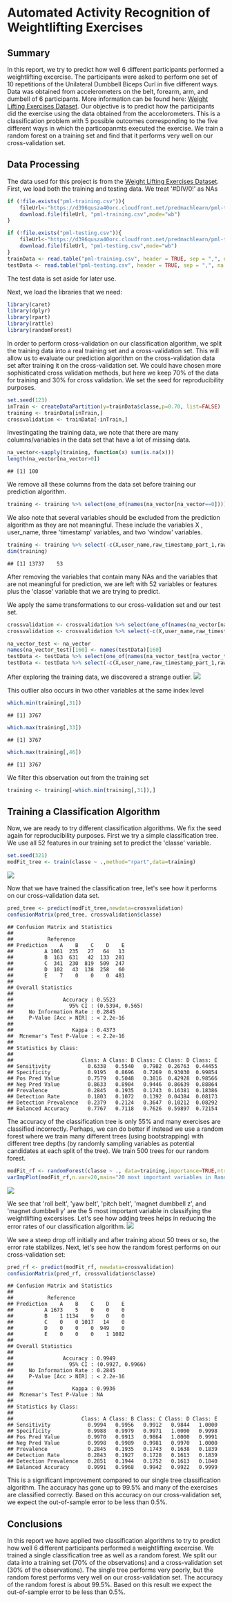 # Automated Activity Recognition of Weightlifting Exercises

## Summary

In this report, we try to predict how well 6 different participants performed a weightlifting excercise. The participants were asked to perform one set of 10 repetitions of the Unilateral Dumbbell Biceps Curl in five different ways. Data was obtained from accelerometers on the belt, forearm, arm, and dumbell of 6 participants. More information can be found here: [Weight Lifting Exercises Dataset](http://groupware.les.inf.puc-rio.br/har). Our objective is to predict how the participants did the exercise using the data obtained from the accelorometers. This is a classification problem with 5 possible outcomes corresponding to the five different ways in which the particopanmts executed the exercise. We train a random forest on a training set and find that it performs very well on our cross-validation set. 

## Data Processing

The data used for this project is from the [Weight Lifting Exercises Dataset](http://groupware.les.inf.puc-rio.br/har). First, we load both the training and testing data. We treat '#DIV/0!' as NAs

```r
if (!file.exists("pml-training.csv")){
    fileUrl<-"https://d396qusza40orc.cloudfront.net/predmachlearn/pml-training.csv"
    download.file(fileUrl, "pml-training.csv",mode="wb")
}  

if (!file.exists("pml-testing.csv")){
    fileUrl<-"https://d396qusza40orc.cloudfront.net/predmachlearn/pml-testing.csv"
    download.file(fileUrl, "pml-testing.csv",mode="wb")
}  
trainData <- read.table("pml-training.csv", header = TRUE, sep = ",", na.strings = c("NA" , "#DIV/0!"))
testData <- read.table("pml-testing.csv", header = TRUE, sep = ",", na.strings = c("NA" , "#DIV/0!"))
```

The test data is set aside for later use. 

Next, we load the libraries that we need:

```r
library(caret)
library(dplyr)
library(rpart)
library(rattle)
library(randomForest)
```

In order to perform cross-validation on our classification algorithm, we split the training data into a real training set and a cross-validation set. This will allow us to evaluate our prediction algorithm on the cross-validation data set after training it on the cross-validation set. We could have chosen more sophisticated cross validation methods, but here we keep 70% of the data for training and 30% for cross validation. We set the seed for reproducibility purposes. 

```r
set.seed(123)
inTrain <- createDataPartition(y=trainData$classe,p=0.70, list=FALSE)
training <- trainData[inTrain,]
crossvalidation <- trainData[-inTrain,]
```

Investingating the training data, we note that there are many columns/variables in the data set that have a lot of missing data. 

```r
na_vector<-sapply(training, function(x) sum(is.na(x)))
length(na_vector[na_vector>0])
```

```
## [1] 100
```

We remove all these columns from the data set before training our prediction algorithm. 

```r
training <- training %>% select(one_of(names(na_vector[na_vector==0])))
```

We also note that several variables should be excluded from the prediction algorithm as they are not meaningful. These include the variables X , user_name, three 'timestamp' variables, and two 'window' variables.

```r
training <- training %>% select(-c(X,user_name,raw_timestamp_part_1,raw_timestamp_part_2,cvtd_timestamp,new_window,num_window))
dim(training)
```

```
## [1] 13737    53
```

After removing the variables that contain many NAs and the variables that are not meaningful for prediction, we are left with 52 variables or features plus the 'classe' variable that we are trying to predict.

We apply the same transformations to our cross-validation set and our test set.

```r
crossvalidation <- crossvalidation %>% select(one_of(names(na_vector[na_vector==0])))
crossvalidation <- crossvalidation %>% select(-c(X,user_name,raw_timestamp_part_1,raw_timestamp_part_2,cvtd_timestamp,new_window,num_window))
```


```r
na_vector_test <- na_vector
names(na_vector_test)[160] <- names(testData)[160]
testData <- testData %>% select(one_of(names(na_vector_test[na_vector_test==0])))
testData <- testData %>% select(-c(X,user_name,raw_timestamp_part_1,raw_timestamp_part_2,cvtd_timestamp,new_window,num_window))
```

After exploring the training data, we discovered a strange outlier.
![](ActivityRecognition_files/figure-html/unnamed-chunk-9-1.png)

This outlier also occurs in two other variables at the same index level

```r
which.min(training[,31])
```

```
## [1] 3767
```

```r
which.max(training[,33])
```

```
## [1] 3767
```

```r
which.max(training[,46])
```

```
## [1] 3767
```

We filter this observation out from the training set

```r
training <- training[-which.min(training[,31]),]
```

## Training a Classification Algorithm

Now, we are ready to try different classification algorithms. We fix the seed again for reproducibility purposes. First we try a simple classification tree. We use all 52 features in our training set to predict the 'classe' variable.

```r
set.seed(321)
modFit_tree <- train(classe ~ .,method="rpart",data=training)
```
![](ActivityRecognition_files/figure-html/unnamed-chunk-13-1.png)

Now that we have trained the classification tree, let's see how it performs on our cross-validation data set. 

```r
pred_tree <- predict(modFit_tree,newdata=crossvalidation)
confusionMatrix(pred_tree, crossvalidation$classe)
```

```
## Confusion Matrix and Statistics
## 
##           Reference
## Prediction    A    B    C    D    E
##          A 1061  235   27   64   13
##          B  163  631   42  133  281
##          C  341  230  819  509  247
##          D  102   43  138  258   60
##          E    7    0    0    0  481
## 
## Overall Statistics
##                                          
##                Accuracy : 0.5523         
##                  95% CI : (0.5394, 0.565)
##     No Information Rate : 0.2845         
##     P-Value [Acc > NIR] : < 2.2e-16      
##                                          
##                   Kappa : 0.4373         
##  Mcnemar's Test P-Value : < 2.2e-16      
## 
## Statistics by Class:
## 
##                      Class: A Class: B Class: C Class: D Class: E
## Sensitivity            0.6338   0.5540   0.7982  0.26763  0.44455
## Specificity            0.9195   0.8696   0.7269  0.93030  0.99854
## Pos Pred Value         0.7579   0.5048   0.3816  0.42928  0.98566
## Neg Pred Value         0.8633   0.8904   0.9446  0.86639  0.88864
## Prevalence             0.2845   0.1935   0.1743  0.16381  0.18386
## Detection Rate         0.1803   0.1072   0.1392  0.04384  0.08173
## Detection Prevalence   0.2379   0.2124   0.3647  0.10212  0.08292
## Balanced Accuracy      0.7767   0.7118   0.7626  0.59897  0.72154
```

The accuracy of the classification tree is only 55% and many exercises are classified incorrectly. Perhaps, we can do better if instead we use a random forest where we train many different trees (using bootstrapping) with different tree depths (by randomly sampling variables as potential candidates at each split of the tree). We train 500 trees for our random forest.


```r
modFit_rf <- randomForest(classe ~ ., data=training,importance=TRUE,ntree = 500)
varImpPlot(modFit_rf,n.var=20,main="20 most important variables in Random Forest")
```

![](ActivityRecognition_files/figure-html/unnamed-chunk-15-1.png)

We see that 'roll belt', 'yaw belt', 'pitch belt', 'magnet dumbbell z', and 'magnet dumbbell y' are the 5 most important variable in classifying the weightlifting excersises. Let's see how adding trees helps in reducing the error rates of our classification algorithm. 
![](ActivityRecognition_files/figure-html/unnamed-chunk-16-1.png)

We see a steep drop off initially and after training about 50 trees or so, the error rate stabilizes. Next, let's see how the random forest performs on our cross-validation set:

```r
pred_rf <- predict(modFit_rf, newdata=crossvalidation)
confusionMatrix(pred_rf, crossvalidation$classe)
```

```
## Confusion Matrix and Statistics
## 
##           Reference
## Prediction    A    B    C    D    E
##          A 1673    5    0    0    0
##          B    1 1134    9    0    0
##          C    0    0 1017   14    0
##          D    0    0    0  949    0
##          E    0    0    0    1 1082
## 
## Overall Statistics
##                                           
##                Accuracy : 0.9949          
##                  95% CI : (0.9927, 0.9966)
##     No Information Rate : 0.2845          
##     P-Value [Acc > NIR] : < 2.2e-16       
##                                           
##                   Kappa : 0.9936          
##  Mcnemar's Test P-Value : NA              
## 
## Statistics by Class:
## 
##                      Class: A Class: B Class: C Class: D Class: E
## Sensitivity            0.9994   0.9956   0.9912   0.9844   1.0000
## Specificity            0.9988   0.9979   0.9971   1.0000   0.9998
## Pos Pred Value         0.9970   0.9913   0.9864   1.0000   0.9991
## Neg Pred Value         0.9998   0.9989   0.9981   0.9970   1.0000
## Prevalence             0.2845   0.1935   0.1743   0.1638   0.1839
## Detection Rate         0.2843   0.1927   0.1728   0.1613   0.1839
## Detection Prevalence   0.2851   0.1944   0.1752   0.1613   0.1840
## Balanced Accuracy      0.9991   0.9968   0.9942   0.9922   0.9999
```

This is a significant improvement compared to our single tree classification algorithm. The accuracy has gone up to 99.5% and many of the exercises are classified correctly. Based on this accuracy on our cross-validation set, we expect the out-of-sample error to be less than 0.5%. 

## Conclusions

In this report we have applied two classification algorithms to try to predict how well 6 different participants performed a weightlifting excercise. We trained a single classification tree as well as a random forest. We split our data into a training set (70% of the observations) and a cross-validation set (30% of the observations). The single tree performs very poorly, but the random forest performs very well on our cross-validation set. The accuracy of the 
random forest is about 99.5%. Based on this result we expect the out-of-sample error to be less than 0.5%. 

